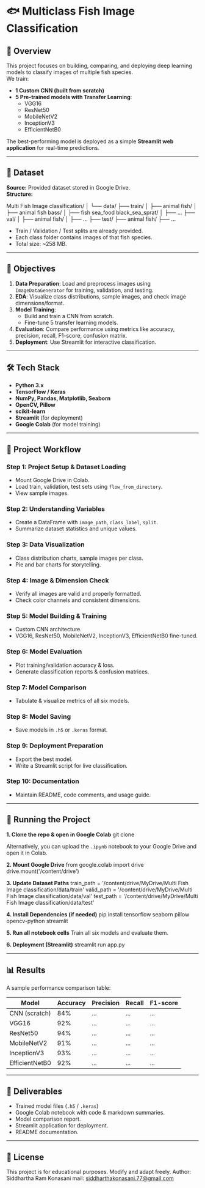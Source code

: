 # 🐟 Multiclass Fish Image Classification

## 📌 Overview
This project focuses on building, comparing, and deploying deep learning models to classify images of multiple fish species.  
We train:
- **1 Custom CNN (built from scratch)**
- **5 Pre-trained models with Transfer Learning**:
  - VGG16
  - ResNet50
  - MobileNetV2
  - InceptionV3
  - EfficientNetB0

The best-performing model is deployed as a simple **Streamlit web application** for real-time predictions.

---

## 📂 Dataset
**Source:** Provided dataset stored in Google Drive.  
**Structure:**

Multi Fish Image classification/
│
└── data/
├── train/
│ ├── animal fish/
│ ├── animal fish bass/
│ ├── fish sea_food black_sea_sprat/
│ ├── ...
├── val/
│ ├── animal fish/
│ ├── ...
├── test/
├── animal fish/
├── ...

- Train / Validation / Test splits are already provided.
- Each class folder contains images of that fish species.
- Total size: ~258 MB.

---

## 🎯 Objectives
1. **Data Preparation**: Load and preprocess images using `ImageDataGenerator` for training, validation, and testing.
2. **EDA**: Visualize class distributions, sample images, and check image dimensions/format.
3. **Model Training**:
   - Build and train a CNN from scratch.
   - Fine-tune 5 transfer learning models.
4. **Evaluation**: Compare performance using metrics like accuracy, precision, recall, F1-score, confusion matrix.
5. **Deployment**: Use Streamlit for interactive classification.

---

## 🛠️ Tech Stack
- **Python 3.x**
- **TensorFlow / Keras**
- **NumPy, Pandas, Matplotlib, Seaborn**
- **OpenCV, Pillow**
- **scikit-learn**
- **Streamlit** (for deployment)
- **Google Colab** (for model training)

---

## 📜 Project Workflow
### Step 1: Project Setup & Dataset Loading
- Mount Google Drive in Colab.
- Load train, validation, test sets using `flow_from_directory`.
- View sample images.

### Step 2: Understanding Variables
- Create a DataFrame with `image_path`, `class_label`, `split`.
- Summarize dataset statistics and unique values.

### Step 3: Data Visualization
- Class distribution charts, sample images per class.
- Pie and bar charts for storytelling.

### Step 4: Image & Dimension Check
- Verify all images are valid and properly formatted.
- Check color channels and consistent dimensions.

### Step 5: Model Building & Training
- Custom CNN architecture.
- VGG16, ResNet50, MobileNetV2, InceptionV3, EfficientNetB0 fine-tuned.

### Step 6: Model Evaluation
- Plot training/validation accuracy & loss.
- Generate classification reports & confusion matrices.

### Step 7: Model Comparison
- Tabulate & visualize metrics of all six models.

### Step 8: Model Saving
- Save models in `.h5` or `.keras` format.

### Step 9: Deployment Preparation
- Export the best model.
- Write a Streamlit script for live classification.

### Step 10: Documentation
- Maintain README, code comments, and usage guide.

---

## 🚀 Running the Project
**1. Clone the repo & open in Google Colab**
git clone <your-repo-url>

 Alternatively, you can upload the `.ipynb` notebook to your Google Drive and open it in Colab.

**2. Mount Google Drive**
from google.colab import drive
drive.mount('/content/drive')


**3. Update Dataset Paths**
train_path = '/content/drive/MyDrive/Multi Fish Image classification/data/train'
valid_path = '/content/drive/MyDrive/Multi Fish Image classification/data/val'
test_path = '/content/drive/MyDrive/Multi Fish Image classification/data/test'


**4. Install Dependencies (if needed)**
pip install tensorflow seaborn pillow opencv-python streamlit


**5. Run all notebook cells**
Train all six models and evaluate them.

**6. Deployment (Streamlit)**
streamlit run app.py


---

## 📊 Results
A sample performance comparison table:

| Model          | Accuracy | Precision | Recall | F1-score |
|----------------|----------|-----------|--------|----------|
| CNN (scratch)  | 84%      | ...       | ...    | ...      |
| VGG16          | 92%      | ...       | ...    | ...      |
| ResNet50       | 94%      | ...       | ...    | ...      |
| MobileNetV2    | 91%      | ...       | ...    | ...      |
| InceptionV3    | 93%      | ...       | ...    | ...      |
| EfficientNetB0 | 92%      | ...       | ...    | ...      |


---

## 📌 Deliverables
- Trained model files (`.h5` / `.keras`)
- Google Colab notebook with code & markdown summaries.
- Model comparison report.
- Streamlit application for deployment.
- README documentation.

---

## 📄 License
This project is for educational purposes. Modify and adapt freely.
Author: Siddhartha Ram Konasani
mail: siddharthakonasani.77@gmail.com
